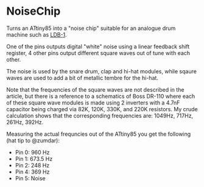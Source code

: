 # NoiseChip

Turns an ATtiny85 into a "noise chip" suitable for an analogue drum machine such as 
[LDB-1](http://mickeydelp.com/blog/anatomy-of-a-drum-machine).

One of the pins outputs digital "white" noise using a linear feedback shift register, 
4 other pins output different square waves out of tune with each other.

The noise is used by the snare drum, clap and hi-hat modules, while sqaure waves are 
used to add a bit of metallic tembre for the hi-hat.

Note that the frequencies of the square waves are not described in the article, 
but there is a reference to a schematics of Boss DR-110 where each of these square 
wave modules is made using 2 inverters with a 4.7nF capacitor being charged via 
82K, 120K, 330K, and 220K resistors. My crude calculation shows that the corresponding 
frequencies are: 1049Hz, 717Hz, 261Hz, 392Hz. 

Measuring the actual frequncies out of the ATtiny85 you get the following (hat tip to @zumdar):
- Pin 0: 960 Hz
- Pin 1: 673.5 Hz
- Pin 2: 248 Hz
- Pin 4: 369 Hz
- Pin 5: Noise 
